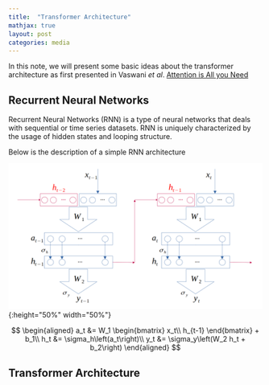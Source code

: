 ```yaml
---
title:  "Transformer Architecture"
mathjax: true
layout: post
categories: media
---
```

In this note, we will present some basic ideas about the transformer architecture as first presented in Vaswani *et al*. [Attention is All you Need
](https://browse.arxiv.org/pdf/1706.03762.pdf/)

## Recurrent Neural Networks

Recurrent Neural Networks (RNN) is a type of neural networks that deals with sequential or time series datasets. RNN is uniquely characterized by the usage of hidden states and looping structure.

Below is the description of a simple RNN architecture

![RNN](/images/rnn.png){:height="50%" width="50%"}

$$
\begin{aligned}
a_t &= W_1 \begin{bmatrix} x_t\\ h_{t-1} \end{bmatrix} + b_1\\
h_t &= \sigma_h\left(a_t\right)\\
y_t &= \sigma_y\left(W_2 h_t + b_2\right)
\end{aligned}
$$

## Transformer Architecture

